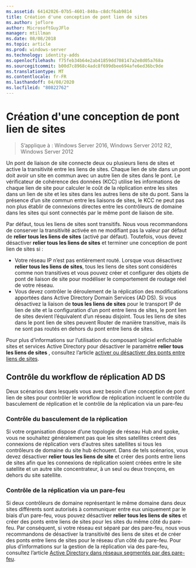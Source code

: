```yaml
---
ms.assetid: 64142026-07b5-4601-840a-c8dcf6ab9814
title: Création d'une conception de pont lien de sites
ms.author: joflore
author: MicrosoftGuyJFlo
manager: mtillman
ms.date: 08/08/2018
ms.topic: article
ms.prod: windows-server
ms.technology: identity-adds
ms.openlocfilehash: f75feb34b64e2ab41859dd708147a2e8d05a768a
ms.sourcegitcommit: b00d7c8968c4adc8f699dbee694afe6ed36bc9de
ms.translationtype: MT
ms.contentlocale: fr-FR
ms.lasthandoff: 04/08/2020
ms.locfileid: "80822762"
---
```

# <a name="creating-a-site-link-bridge-design"></a>Création d'une conception de pont lien de sites

>S’applique à : Windows Server 2016, Windows Server 2012 R2, Windows Server 2012

Un pont de liaison de site connecte deux ou plusieurs liens de sites et active la transitivité entre les liens de sites. Chaque lien de site dans un pont doit avoir un site en commun avec un autre lien de sites dans le pont. Le vérificateur de cohérence des données (KCC) utilise les informations de chaque lien de site pour calculer le coût de la réplication entre les sites dans un lien de site et les sites dans les autres liens de site du pont. Sans la présence d’un site commun entre les liaisons de sites, le KCC ne peut pas non plus établir de connexions directes entre les contrôleurs de domaine dans les sites qui sont connectés par le même pont de liaison de site.  
  
Par défaut, tous les liens de sites sont transitifs. Nous vous recommandons de conserver la transitivité activée en ne modifiant pas la valeur par défaut de **relier tous les liens de sites** (activé par défaut). Toutefois, vous devez désactiver **relier tous les liens de sites** et terminer une conception de pont lien de sites si :  

- Votre réseau IP n’est pas entièrement routé. Lorsque vous désactivez **relier tous les liens de sites**, tous les liens de sites sont considérés comme non transitives et vous pouvez créer et configurer des objets de pont de liaison de site pour modéliser le comportement de routage réel de votre réseau.  
- Vous devez contrôler le déroulement de la réplication des modifications apportées dans Active Directory Domain Services (AD DS). Si vous désactivez la liaison de **tous les liens de sites** pour le transport IP de lien de site et la configuration d’un pont entre liens de sites, le pont lien de sites devient l’équivalent d’un réseau disjoint. Tous les liens de sites dans le pont lien de sites peuvent Router de manière transitive, mais ils ne sont pas routés en dehors du pont entre liens de sites.  

Pour plus d’informations sur l’utilisation du composant logiciel enfichable sites et services Active Directory pour désactiver le paramètre **relier tous les liens de sites** , consultez l’article [activer ou désactiver des ponts entre liens de sites](https://go.microsoft.com/fwlink/?LinkId=107073).  
  
## <a name="controlling-ad-ds-replication-flow"></a>Contrôle du workflow de réplication AD DS

Deux scénarios dans lesquels vous avez besoin d’une conception de pont lien de sites pour contrôler le workflow de réplication incluent le contrôle du basculement de réplication et le contrôle de la réplication via un pare-feu  
  
### <a name="controlling-replication-failover"></a>Contrôle du basculement de la réplication

Si votre organisation dispose d’une topologie de réseau Hub and spoke, vous ne souhaitez généralement pas que les sites satellites créent des connexions de réplication vers d’autres sites satellites si tous les contrôleurs de domaine du site hub échouent. Dans de tels scénarios, vous devez désactiver **relier tous les liens de site** et créer des ponts entre liens de sites afin que les connexions de réplication soient créées entre le site satellite et un autre site concentrateur, à un seul ou deux tronçons, en dehors du site satellite.  
  
### <a name="controlling-replication-through-a-firewall"></a>Contrôle de la réplication via un pare-feu

Si deux contrôleurs de domaine représentant le même domaine dans deux sites différents sont autorisés à communiquer entre eux uniquement par le biais d’un pare-feu, vous pouvez désactiver **relier tous les liens de sites** et créer des ponts entre liens de sites pour les sites du même côté du pare-feu. Par conséquent, si votre réseau est séparé par des pare-feu, nous vous recommandons de désactiver la transitivité des liens de sites et de créer des ponts entre liens de sites pour le réseau d’un côté du pare-feu. Pour plus d’informations sur la gestion de la réplication via des pare-feu, consultez l’article [Active Directory dans réseaux segmentés par des pare-feu](https://go.microsoft.com/fwlink/?LinkId=107074).
